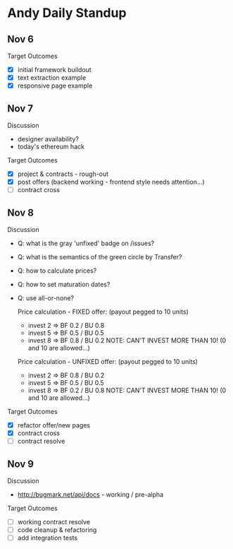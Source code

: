 # Andy Daily Standup

Nov 6
----------------------------------------------

Target Outcomes
- [x] initial framework buildout
- [x] text extraction example
- [x] responsive page example

Nov 7
----------------------------------------------

Discussion
- designer availability?
- today's ethereum hack

Target Outcomes
- [x] project & contracts - rough-out
- [x] post offers (backend working - frontend style needs attention...)
- [ ] contract cross

Nov 8
----------------------------------------------

Discussion
- Q: what is the gray 'unfixed' badge on /issues?
- Q: what is the semantics of the green circle by Transfer?
- Q: how to calculate prices?
- Q: how to set maturation dates?
- Q: use all-or-none?

    Price calculation - FIXED offer: (payout pegged to 10 units)
    - invest 2 => BF 0.2  / BU 0.8
    - invest 5 => BF 0.5  / BU 0.5 
    - invest 8 => BF 0.8  / BU 0.2
    NOTE: CAN'T INVEST MORE THAN 10!  (0 and 10 are allowed...)

    Price calculation - UNFIXED offer: (payout pegged to 10 units)
    - invest 2 => BF 0.8  / BU 0.2
    - invest 5 => BF 0.5  / BU 0.5 
    - invest 8 => BF 0.2  / BU 0.8
    NOTE: CAN'T INVEST MORE THAN 10!  (0 and 10 are allowed...)

Target Outcomes
- [x] refactor offer/new pages
- [x] contract cross
- [ ] contract resolve

Nov 9
----------------------------------------------

Discussion
- http://bugmark.net/api/docs - working / pre-alpha

Target Outcomes
- [ ] working contract resolve
- [ ] code cleanup & refactoring
- [ ] add integration tests
